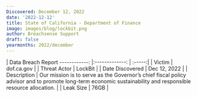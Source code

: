 ```yaml
---
Discovered: December 12, 2022
date: '2022-12-12'
title: State of California - Department of Finance
image: images/blog/lockbit.png
author: Breachsense Support
draft: false
yearmonths: 2022/december
---
```



| Data Breach Report
------------:     |:-------------:    | :-----:|
| Victim      | dof.ca.gov      | 
| Threat Actor      | LockBit      | 
| Date Discovered      | Dec 12, 2022      | 
| Description      | Our mission is to serve as the Governor’s chief fiscal policy advisor and to promote long-term economic sustainability and responsible resource allocation.      | 
| Leak Size      | 76GB      | 

